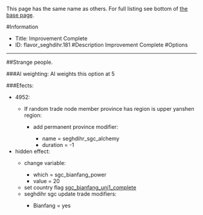 This page has the same name as others. For full listing see bottom of [the base page](improvement_complete2222222222222222.md).

#Information
 - Title: Improvement Complete
 - ID: flavor_seghdihr.181
#Description
Improvement Complete
#Options

___
##Strange people.

###AI weighting:
AI weights this option at 5


###Efects:<ul><li>4952:</li><ul><li>If random trade node member province has region is upper yanshen region:</li><ul><li>add permanent province modifier:</li><ul><li>name = seghdihr_sgc_alchemy</li><li>duration = -1</li></ul></ul></ul><li>hidden effect:</li><ul><li>change variable:</li><ul><li>which = sgc_bianfang_power</li><li>value = 20</li></ul><li>set country flag [sgc_bianfang_uni1_complete](../flags/sgc_bianfang_uni1_complete.md)</li><li>seghdihr sgc update trade modifiers:</li><ul><li>Bianfang = yes</li></ul></ul></ul>
